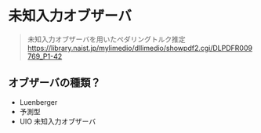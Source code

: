 # 未知入力オブザーバ
> 未知入力オブザーバを用いたペダリングトルク推定
> https://library.naist.jp/mylimedio/dllimedio/showpdf2.cgi/DLPDFR009769_P1-42


## オブザーバの種類？
- Luenberger
- 予測型
- UIO 未知入力オブザーバ


